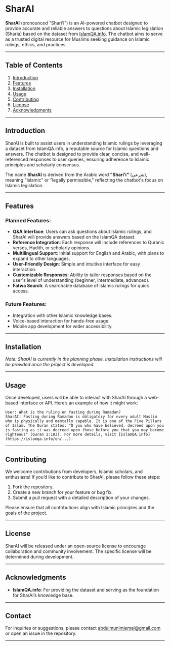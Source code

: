 # SharAI

**SharAI** (pronounced "Shari'i") is an AI-powered chatbot designed to provide accurate and reliable answers to questions about Islamic legislation (Sharia) based on the dataset from [IslamQA.info](https://islamqa.info). The chatbot aims to serve as a trusted digital resource for Muslims seeking guidance on Islamic rulings, ethics, and practices.

---

## Table of Contents
1. [Introduction](#introduction)
2. [Features](#features)
3. [Installation](#installation)
4. [Usage](#usage)
5. [Contributing](#contributing)
6. [License](#license)
7. [Acknowledgments](#acknowledgments)

---

## <a id="introduction"></a>Introduction

SharAI is built to assist users in understanding Islamic rulings by leveraging a dataset from IslamQA.info, a reputable source for Islamic questions and answers. The chatbot is designed to provide clear, concise, and well-referenced responses to user queries, ensuring adherence to Islamic principles and scholarly consensus.

The name **SharAI** is derived from the Arabic word **"Shari'i"** (شرعي), meaning "Islamic" or "legally permissible," reflecting the chatbot's focus on Islamic legislation.

---

## Features

### Planned Features:
- **Q&A Interface**: Users can ask questions about Islamic rulings, and SharAI will provide answers based on the IslamQA dataset.
- **Reference Integration**: Each response will include references to Quranic verses, Hadith, or scholarly opinions.
- **Multilingual Support**: Initial support for English and Arabic, with plans to expand to other languages.
- **User-Friendly Design**: Simple and intuitive interface for easy interaction.
- **Customizable Responses**: Ability to tailor responses based on the user's level of understanding (beginner, intermediate, advanced).
- **Fatwa Search**: A searchable database of Islamic rulings for quick access.

### Future Features:
- Integration with other Islamic knowledge bases.
- Voice-based interaction for hands-free usage.
- Mobile app development for wider accessibility.

---

## <a id="installation"></a>Installation

*Note: SharAI is currently in the planning phase. Installation instructions will be provided once the project is developed.*

---

## <a id="usage"></a>Usage

Once developed, users will be able to interact with SharAI through a web-based interface or API. Here’s an example of how it might work:

```plaintext
User: What is the ruling on fasting during Ramadan?
SharAI: Fasting during Ramadan is obligatory for every adult Muslim who is physically and mentally capable. It is one of the Five Pillars of Islam. The Quran states: "O you who have believed, decreed upon you is fasting as it was decreed upon those before you that you may become righteous" (Quran 2:183). For more details, visit [IslamQA.info](https://islamqa.info/en/...).
```

---

## <a id="contributing">Contributing</a>

We welcome contributions from developers, Islamic scholars, and enthusiasts! If you’d like to contribute to SharAI, please follow these steps:

1. Fork the repository.
2. Create a new branch for your feature or bug fix.
3. Submit a pull request with a detailed description of your changes.

Please ensure that all contributions align with Islamic principles and the goals of the project.

---

## <a id="license"></a>License

SharAI will be released under an open-source license to encourage collaboration and community involvement. The specific license will be determined during development.

---

## <a id="acknowledgments"></a>Acknowledgments

- **IslamQA.info**: For providing the dataset and serving as the foundation for SharAI’s knowledge base.
---

## Contact

For inquiries or suggestions, please contact abdulmunimjemal@gmail.com or open an issue in the repository.

---
